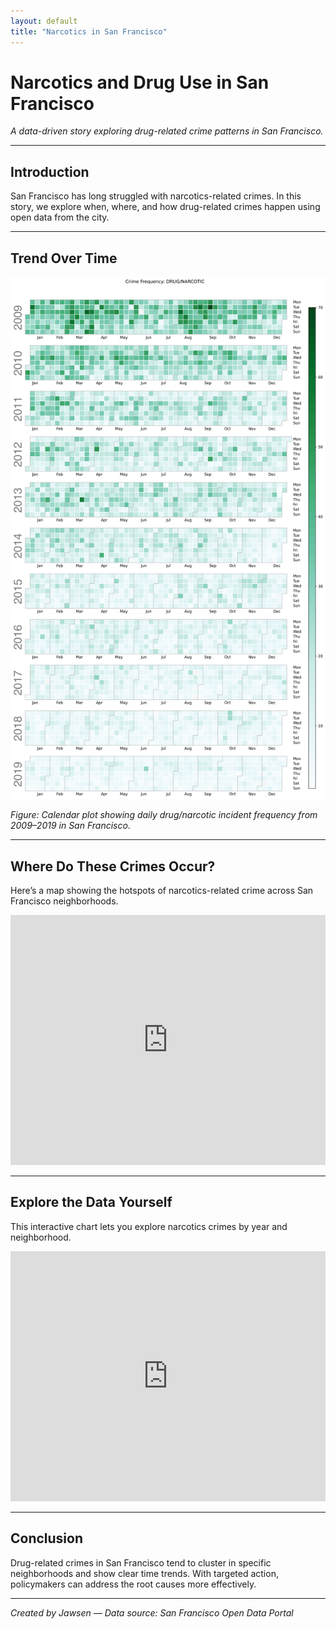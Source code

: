 ```yaml
---
layout: default
title: "Narcotics in San Francisco"
---
```


# Narcotics and Drug Use in San Francisco

_A data-driven story exploring drug-related crime patterns in San Francisco._

---

## Introduction

San Francisco has long struggled with narcotics-related crimes. In this story, we explore when, where, and how drug-related crimes happen using open data from the city.

---

## Trend Over Time

![Calendar Heatmap of Drug/Narcotic Crime in SF](/assets/images/calendar_plot.png)

_Figure: Calendar plot showing daily drug/narcotic incident frequency from 2009–2019 in San Francisco._

---

## Where Do These Crimes Occur?

Here’s a map showing the hotspots of narcotics-related crime across San Francisco neighborhoods.

<iframe src="https://via.placeholder.com/800x400?text=Crime+Map+Placeholder" width="100%" height="400" style="border:none;"></iframe>

---

## Explore the Data Yourself

This interactive chart lets you explore narcotics crimes by year and neighborhood.

<iframe src="https://via.placeholder.com/800x400?text=Bokeh+Visualization+Placeholder" width="100%" height="400" style="border:none;"></iframe>

---

## Conclusion

Drug-related crimes in San Francisco tend to cluster in specific neighborhoods and show clear time trends. With targeted action, policymakers can address the root causes more effectively.

---

_Created by Jawsen — Data source: San Francisco Open Data Portal_
